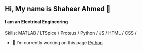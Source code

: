## Hi, My name is Shaheer Ahmed 👋
#### I am an Electrical Engineering

Skills: MATLAB / LTSpice / Proteus / Python / JS / HTML / CSS / 

- 🔭 I’m currently working on this page [Python](https://github.com/shaheerahm/PythonJPcourse)
